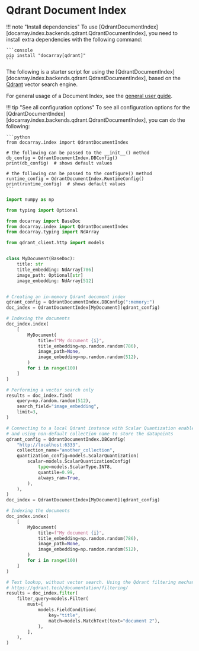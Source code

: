 # Qdrant Document Index

!!! note "Install dependencies"
    To use [QdrantDocumentIndex][docarray.index.backends.qdrant.QdrantDocumentIndex], you need to install extra dependencies with the following command:

    ```console
    pip install "docarray[qdrant]"
    ```

The following is a starter script for using the [QdrantDocumentIndex][docarray.index.backends.qdrant.QdrantDocumentIndex],
based on the [Qdrant](https://qdrant.tech/) vector search engine.

For general usage of a Document Index, see the [general user guide](./docindex.md#document-index).

!!! tip "See all configuration options"
    To see all configuration options for the [QdrantDocumentIndex][docarray.index.backends.qdrant.QdrantDocumentIndex],
    you can do the following:

    ```python
    from docarray.index import QdrantDocumentIndex

    # the following can be passed to the __init__() method
    db_config = QdrantDocumentIndex.DBConfig()
    print(db_config)  # shows default values

    # the following can be passed to the configure() method
    runtime_config = QdrantDocumentIndex.RuntimeConfig()
    print(runtime_config)  # shows default values
    ```

```python
import numpy as np

from typing import Optional

from docarray import BaseDoc
from docarray.index import QdrantDocumentIndex
from docarray.typing import NdArray

from qdrant_client.http import models


class MyDocument(BaseDoc):
    title: str
    title_embedding: NdArray[786]
    image_path: Optional[str]
    image_embedding: NdArray[512]


# Creating an in-memory Qdrant document index
qdrant_config = QdrantDocumentIndex.DBConfig(":memory:")
doc_index = QdrantDocumentIndex[MyDocument](qdrant_config)

# Indexing the documents
doc_index.index(
    [
        MyDocument(
            title=f"My document {i}",
            title_embedding=np.random.random(786),
            image_path=None,
            image_embedding=np.random.random(512),
        )
        for i in range(100)
    ]
)

# Performing a vector search only
results = doc_index.find(
    query=np.random.random(512),
    search_field="image_embedding",
    limit=3,
)

# Connecting to a local Qdrant instance with Scalar Quantization enabled,
# and using non-default collection name to store the datapoints
qdrant_config = QdrantDocumentIndex.DBConfig(
    "http://localhost:6333",
    collection_name="another_collection",
    quantization_config=models.ScalarQuantization(
        scalar=models.ScalarQuantizationConfig(
            type=models.ScalarType.INT8,
            quantile=0.99,
            always_ram=True,
        ),
    ),
)
doc_index = QdrantDocumentIndex[MyDocument](qdrant_config)

# Indexing the documents
doc_index.index(
    [
        MyDocument(
            title=f"My document {i}",
            title_embedding=np.random.random(786),
            image_path=None,
            image_embedding=np.random.random(512),
        )
        for i in range(100)
    ]
)

# Text lookup, without vector search. Using the Qdrant filtering mechanisms:
# https://qdrant.tech/documentation/filtering/
results = doc_index.filter(
    filter_query=models.Filter(
        must=[
            models.FieldCondition(
                key="title",
                match=models.MatchText(text="document 2"),
            ),
        ],
    ),
)
```
